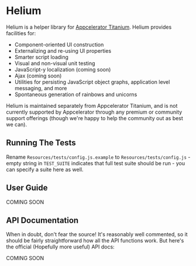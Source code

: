 # Helium

Helium is a helper library for [Appcelerator Titanium](http://www.appcelerator.com).  Helium provides facilities
for:

* Component-oriented UI construction
* Externalizing and re-using UI properties
* Smarter script loading
* Visual and non-visual unit testing
* JavaScript-y localization (coming soon)
* Ajax (coming soon)
* Utilities for persisting JavaScript object graphs, application level messaging, and more
* Spontaneous generation of rainbows and unicorns

Helium is maintained separately from Appcelerator Titanium, and is not currently supported by Appcelerator through any premium
or community support offerings (though we're happy to help the community out as best we can).

## Running The Tests

Rename `Resources/tests/config.js.example` to `Resources/tests/config.js` - empty string in `TEST_SUITE` indicates that full test
suite should be run - you can specify a suite here as well.

## User Guide

COMING SOON

## API Documentation

When in doubt, don't fear the source!  It's reasonably well commented, so it should be fairly straightforward how
all the API functions work.  But here's the official (Hopefully more useful) API docs:

COMING SOON

